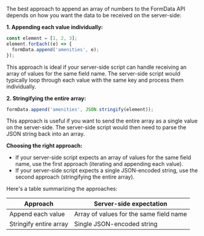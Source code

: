 The best approach to append an array of numbers to the FormData API depends on how you want the data to be received on the server-side:

**1. Appending each value individually:**

```javascript
const element = [1, 2, 3];
element.forEach((e) => {
  formData.append('amenities', e);
});
```

This approach is ideal if your server-side script can handle receiving an array of values for the same field name.  The server-side script would typically loop through each value with the same key and process them individually.

**2. Stringifying the entire array:**

```javascript
formData.append('amenities', JSON.stringify(element));
```

This approach is useful if you want to send the entire array as a single value on the server-side. The server-side script would then need to parse the JSON string back into an array.

**Choosing the right approach:**

- If your server-side script expects an array of values for the same field name, use the first approach (iterating and appending each value).
- If your server-side script expects a single JSON-encoded string, use the second approach (stringifying the entire array).

Here's a table summarizing the approaches:

| Approach | Server-side expectation | 
|---|---|
| Append each value | Array of values for the same field name |
| Stringify entire array | Single JSON-encoded string |
